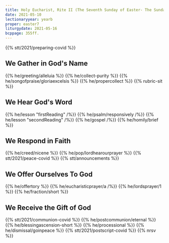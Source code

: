 ```yaml
---
title: Holy Eucharist, Rite II (The Seventh Sunday of Easter- The Sunday after Ascension Day)
date: 2021-05-10
lectionaryyear: yearb
proper: easter7
liturgydate: 2021-05-16
bcppage: 355ff.
---
```

{{% stt/2021/preparing-covid %}}

## We Gather in God's Name
{{% he/greeting/alleluia %}}
{{% he/collect-purity %}}
{{% he/songofpraise/gloriaexcelsis %}}
{{% he/propercollect %}}
{{% rubric-sit %}}

## We Hear God's Word
{{% he/lesson "firstReading" /%}}
{{% he/psalm/responsively /%}}
{{% he/lesson "secondReading" /%}}
{{% he/gospel /%}}
{{% he/homily/brief %}}

## We Respond in Faith
{{% he/creed/nicene %}}
{{% he/pop/lordhearourprayer %}}
{{% stt/2021/peace-covid %}}
{{% stt/announcements %}}

## We Offer Ourselves To God
{{% he/offertory %}}
{{% he/eucharisticprayer/a /%}}
{{% he/lordsprayer/1 %}}
{{% he/fraction/short %}}

## We Receive the Gift of God
{{% stt/2021/communion-covid %}}
{{% he/postcommunion/eternal %}}
{{% he/blessingascension-short %}}
{{% he/processional %}}
{{% he/dismissal/goinpeace %}}
{{% stt/2021/postscript-covid %}}
{{% nrsv %}}
